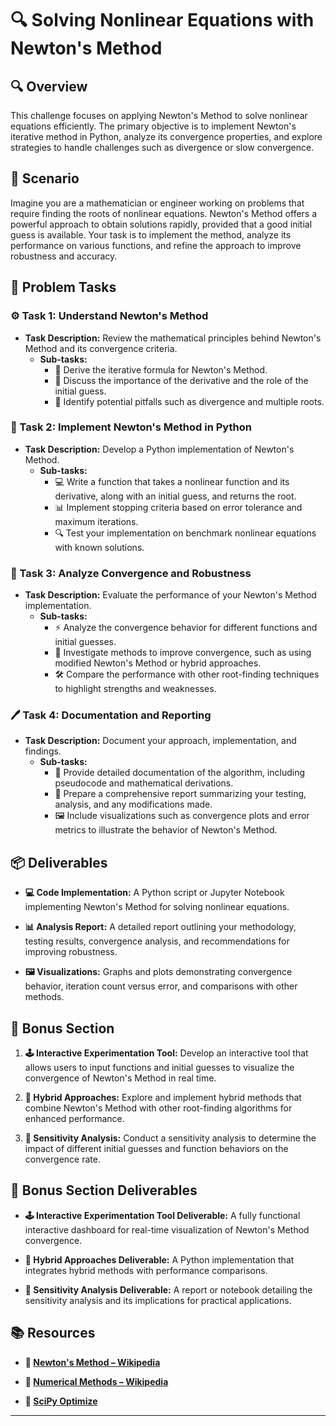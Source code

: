 # 🔍 Solving Nonlinear Equations with Newton's Method

## 🔍 Overview
This challenge focuses on applying Newton's Method to solve nonlinear equations efficiently. The primary objective is to implement Newton's iterative method in Python, analyze its convergence properties, and explore strategies to handle challenges such as divergence or slow convergence.

## 🚀 Scenario
Imagine you are a mathematician or engineer working on problems that require finding the roots of nonlinear equations. Newton's Method offers a powerful approach to obtain solutions rapidly, provided that a good initial guess is available. Your task is to implement the method, analyze its performance on various functions, and refine the approach to improve robustness and accuracy.

## 📝 Problem Tasks

### ⚙️ Task 1: Understand Newton's Method
- **Task Description:** Review the mathematical principles behind Newton's Method and its convergence criteria.
  - **Sub-tasks:**
    - 📐 Derive the iterative formula for Newton's Method.
    - 🧮 Discuss the importance of the derivative and the role of the initial guess.
    - 🔧 Identify potential pitfalls such as divergence and multiple roots.

### 🔬 Task 2: Implement Newton's Method in Python
- **Task Description:** Develop a Python implementation of Newton's Method.
  - **Sub-tasks:**
    - 💻 Write a function that takes a nonlinear function and its derivative, along with an initial guess, and returns the root.
    - 📊 Implement stopping criteria based on error tolerance and maximum iterations.
    - 🔍 Test your implementation on benchmark nonlinear equations with known solutions.

### 🔧 Task 3: Analyze Convergence and Robustness
- **Task Description:** Evaluate the performance of your Newton's Method implementation.
  - **Sub-tasks:**
    - ⚡ Analyze the convergence behavior for different functions and initial guesses.
    - 🔄 Investigate methods to improve convergence, such as using modified Newton's Method or hybrid approaches.
    - 🛠️ Compare the performance with other root-finding techniques to highlight strengths and weaknesses.

### 🖊️ Task 4: Documentation and Reporting
- **Task Description:** Document your approach, implementation, and findings.
  - **Sub-tasks:**
    - 📄 Provide detailed documentation of the algorithm, including pseudocode and mathematical derivations.
    - 📝 Prepare a comprehensive report summarizing your testing, analysis, and any modifications made.
    - 🖼️ Include visualizations such as convergence plots and error metrics to illustrate the behavior of Newton's Method.

## 📦 Deliverables
- **💻 Code Implementation:**
  A Python script or Jupyter Notebook implementing Newton's Method for solving nonlinear equations.

- **📊 Analysis Report:**
  A detailed report outlining your methodology, testing results, convergence analysis, and recommendations for improving robustness.

- **🖼️ Visualizations:**
  Graphs and plots demonstrating convergence behavior, iteration count versus error, and comparisons with other methods.

## 🎁 Bonus Section
1. **🕹️ Interactive Experimentation Tool:**
   Develop an interactive tool that allows users to input functions and initial guesses to visualize the convergence of Newton's Method in real time.
   
2. **🧮 Hybrid Approaches:**
   Explore and implement hybrid methods that combine Newton's Method with other root-finding algorithms for enhanced performance.
   
3. **🔄 Sensitivity Analysis:**
   Conduct a sensitivity analysis to determine the impact of different initial guesses and function behaviors on the convergence rate.

## 🏅 Bonus Section Deliverables
- **🕹️ Interactive Experimentation Tool Deliverable:**
  A fully functional interactive dashboard for real-time visualization of Newton's Method convergence.
  
- **🧮 Hybrid Approaches Deliverable:**
  A Python implementation that integrates hybrid methods with performance comparisons.
  
- **🔄 Sensitivity Analysis Deliverable:**
  A report or notebook detailing the sensitivity analysis and its implications for practical applications.

## 📚 Resources
- **🔗 [Newton's Method – Wikipedia](https://en.wikipedia.org/wiki/Newton%27s_method)**

- **🔗 [Numerical Methods – Wikipedia](https://en.wikipedia.org/wiki/Numerical_analysis)**

- **🔗 [SciPy Optimize](https://docs.scipy.org/doc/scipy/reference/optimize.html)**

---
